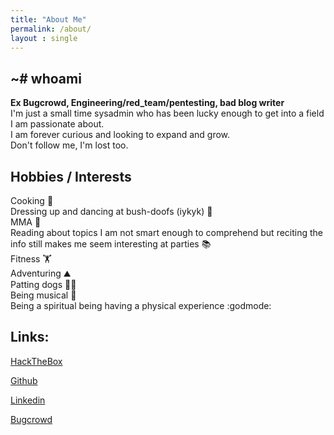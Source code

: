 ```yaml
---
title: "About Me"
permalink: /about/
layout : single
---
```

## ~# whoami  
**Ex Bugcrowd, Engineering/red_team/pentesting, bad blog writer**  
I'm just a small time sysadmin who has been lucky enough to get into a field I am passionate about.    
I am forever curious and looking to expand and grow.  
Don't follow me, I'm lost too.  

## Hobbies / Interests
Cooking 🍜  
Dressing up and dancing at bush-doofs (iykyk) 👘  
MMA 🥊  
Reading about topics I am not smart enough to comprehend but reciting the info still makes me seem interesting at parties 📚  
Fitness 🏋️  
Adventuring ⛰️  
Patting dogs 🐕‍🦺  
Being musical 🎸  
Being a spiritual being having a physical experience :godmode:  

## Links:
[HackTheBox](https://www.hackthebox.eu/profile/140922)

[Github](https://github.com/Kymb0/)

[Linkedin](https://www.linkedin.com/in/k-jagdmann-2658a771/)

[Bugcrowd](https://bugcrowd.com/kymb0)
